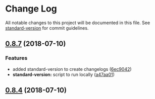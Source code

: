 # Change Log

All notable changes to this project will be documented in this file. See [standard-version](https://github.com/conventional-changelog/standard-version) for commit guidelines.

<a name="0.8.7"></a>
## [0.8.7](https://github.com/gpincheiraa/bln-frontend-project1/compare/v0.8.4...v0.8.7) (2018-07-10)

### Features

* added standard-version to create changelogs ([6ec9042](https://github.com/gpincheiraa/bln-frontend-project1/commit/6ec9042))
* **standard-version:** script to run locally ([a47aa01](https://github.com/gpincheiraa/bln-frontend-project1/commit/a47aa01))

<a name="0.8.4"></a>
## [0.8.4](https://github.com/gpincheiraa/bln-frontend-project1/compare/v0.8.2...v0.8.4) (2018-07-10)